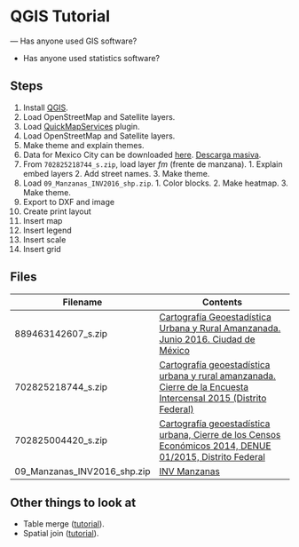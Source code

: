 # QGIS Tutorial

— Has anyone used GIS software?
- Has anyone used statistics software?

## Steps

1. Install [QGIS](https://qgis.org/).
2. Load OpenStreetMap and Satellite layers.
  1. Load [QuickMapServices](https://plugins.qgis.org/plugins/quick_map_services/) plugin.
  2. Load OpenStreetMap and Satellite layers.
  3. Make theme and explain themes.
3. Data for Mexico City can be downloaded [here](https://www.inegi.org.mx/app/areasgeograficas/?ag=09). [Descarga masiva](https://www.inegi.org.mx/app/descarga/?ag=09).
  1. From `702825218744_s.zip`, load layer _fm_ (frente de manzana).
    1. Explain embed layers
    2. Add street names.
    3. Make theme.
  2. Load `09_Manzanas_INV2016_shp.zip`.
    1. Color blocks.
    2. Make heatmap.
    3. Make theme.
4. Export to DXF and image
5. Create print layout
  1. Insert map
  3. Insert legend
  4. Insert scale
  5. Insert grid

## Files

|Filename|Contents|
|----|----|
|889463142607_s.zip|[Cartografía Geoestadística Urbana y Rural Amanzanada. Junio 2016. Ciudad de México](https://www.inegi.org.mx/app/biblioteca/ficha.html?upc=702825218744)|
|702825218744_s.zip|[Cartografía geoestadística urbana y rural amanzanada. Cierre de la Encuesta Intercensal 2015 (Distrito Federal)](https://www.inegi.org.mx/app/biblioteca/ficha.html?upc=702825209100)|
|702825004420_s.zip|[Cartografía geoestadística urbana, Cierre de los Censos Económicos 2014, DENUE 01/2015, Distrito Federal](https://www.inegi.org.mx/app/biblioteca/ficha.html?upc=702825004420)|
|09_Manzanas_INV2016_shp.zip|[INV Manzanas](https://www.inegi.org.mx/app/descarga/?ag=09)|

## Other things to look at

- Table merge ([tutorial](http://www.qgistutorials.com/en/docs/performing_table_joins.html)).
- Spatial join ([tutorial](http://www.qgistutorials.com/en/docs/performing_spatial_joins.html)).
